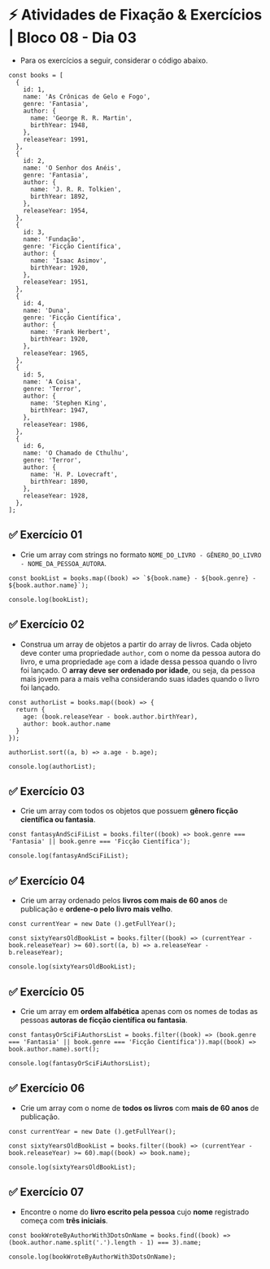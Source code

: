# &#9889; Atividades de Fixação & Exercícios | Bloco 08 - Dia 03

- Para os exercícios a seguir, considerar o código abaixo. 
```
const books = [
  {
    id: 1,
    name: 'As Crônicas de Gelo e Fogo',
    genre: 'Fantasia',
    author: {
      name: 'George R. R. Martin',
      birthYear: 1948,
    },
    releaseYear: 1991,
  },
  {
    id: 2,
    name: 'O Senhor dos Anéis',
    genre: 'Fantasia',
    author: {
      name: 'J. R. R. Tolkien',
      birthYear: 1892,
    },
    releaseYear: 1954,
  },
  {
    id: 3,
    name: 'Fundação',
    genre: 'Ficção Científica',
    author: {
      name: 'Isaac Asimov',
      birthYear: 1920,
    },
    releaseYear: 1951,
  },
  {
    id: 4,
    name: 'Duna',
    genre: 'Ficção Científica',
    author: {
      name: 'Frank Herbert',
      birthYear: 1920,
    },
    releaseYear: 1965,
  },
  {
    id: 5,
    name: 'A Coisa',
    genre: 'Terror',
    author: {
      name: 'Stephen King',
      birthYear: 1947,
    },
    releaseYear: 1986,
  },
  {
    id: 6,
    name: 'O Chamado de Cthulhu',
    genre: 'Terror',
    author: {
      name: 'H. P. Lovecraft',
      birthYear: 1890,
    },
    releaseYear: 1928,
  },
];
```

## &#9989; Exercício 01
- Crie um array com strings no formato `NOME_DO_LIVRO - GÊNERO_DO_LIVRO - NOME_DA_PESSOA_AUTORA`.
```
const bookList = books.map((book) => `${book.name} - ${book.genre} - ${book.author.name}`);

console.log(bookList);
```

## &#9989; Exercício 02
- Construa um array de objetos a partir do array de livros. Cada objeto deve conter uma propriedade `author`, com o nome da pessoa autora do livro, e uma propriedade `age` com a idade dessa pessoa quando o livro foi lançado. O **array deve ser ordenado por idade**, ou seja, da pessoa mais jovem para a mais velha considerando suas idades quando o livro foi lançado.
```
const authorList = books.map((book) => {
  return {
    age: (book.releaseYear - book.author.birthYear),
    author: book.author.name
  }
});

authorList.sort((a, b) => a.age - b.age);

console.log(authorList);
```

## &#9989; Exercício 03
- Crie um array com todos os objetos que possuem **gênero ficção científica ou fantasia**.
```
const fantasyAndSciFiList = books.filter((book) => book.genre === 'Fantasia' || book.genre === 'Ficção Científica');

console.log(fantasyAndSciFiList);
```

## &#9989; Exercício 04
- Crie um array ordenado pelos **livros com mais de 60 anos** de publicação e **ordene-o pelo livro mais velho**.
```
const currentYear = new Date ().getFullYear();

const sixtyYearsOldBookList = books.filter((book) => (currentYear - book.releaseYear) >= 60).sort((a, b) => a.releaseYear - b.releaseYear);

console.log(sixtyYearsOldBookList);
```

## &#9989; Exercício 05
- Crie um array em **ordem alfabética** apenas com os nomes de todas as pessoas **autoras de ficção científica ou fantasia**.
```
const fantasyOrSciFiAuthorsList = books.filter((book) => (book.genre === 'Fantasia' || book.genre === 'Ficção Científica')).map((book) => book.author.name).sort();

console.log(fantasyOrSciFiAuthorsList);
```

## &#9989; Exercício 06
- Crie um array com o nome de **todos os livros** com **mais de 60 anos** de publicação.
```
const currentYear = new Date ().getFullYear();

const sixtyYearsOldBookList = books.filter((book) => (currentYear - book.releaseYear) >= 60).map((book) => book.name);

console.log(sixtyYearsOldBookList);
```

## &#9989; Exercício 07
- Encontre o nome do **livro escrito pela pessoa** cujo **nome** registrado começa com **três iniciais**.
```
const bookWroteByAuthorWith3DotsOnName = books.find((book) => (book.author.name.split('.').length - 1) === 3).name;

console.log(bookWroteByAuthorWith3DotsOnName);
```